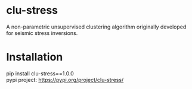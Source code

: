 # clu-stress
A non-parametric unsupervised clustering algorithm originally developed for seismic stress inversions.
# Installation
pip install clu-stress==1.0.0\
pypi project: 
https://pypi.org/project/clu-stress/ 
